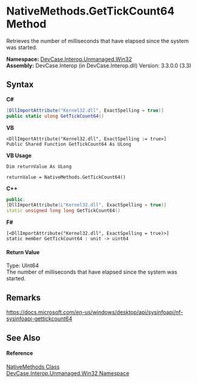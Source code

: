 # NativeMethods.GetTickCount64 Method 
 

Retrieves the number of milliseconds that have elapsed since the system was started.

**Namespace:**&nbsp;<a href="N_DevCase_Interop_Unmanaged_Win32">DevCase.Interop.Unmanaged.Win32</a><br />**Assembly:**&nbsp;DevCase.Interop (in DevCase.Interop.dll) Version: 3.3.0.0 (3.3)

## Syntax

**C#**<br />
``` C#
[DllImportAttribute("Kernel32.dll", ExactSpelling = true)]
public static ulong GetTickCount64()
```

**VB**<br />
``` VB
<DllImportAttribute("Kernel32.dll", ExactSpelling := true>]
Public Shared Function GetTickCount64 As ULong
```

**VB Usage**<br />
``` VB Usage
Dim returnValue As ULong

returnValue = NativeMethods.GetTickCount64()
```

**C++**<br />
``` C++
public:
[DllImportAttribute(L"Kernel32.dll", ExactSpelling = true)]
static unsigned long long GetTickCount64()
```

**F#**<br />
``` F#
[<DllImportAttribute("Kernel32.dll", ExactSpelling = true)>]
static member GetTickCount64 : unit -> uint64 

```


#### Return Value
Type: UInt64<br />The number of milliseconds that have elapsed since the system was started.

## Remarks
<a href="https://docs.microsoft.com/en-us/windows/desktop/api/sysinfoapi/nf-sysinfoapi-gettickcount64" target="_blank">https://docs.microsoft.com/en-us/windows/desktop/api/sysinfoapi/nf-sysinfoapi-gettickcount64</a>

## See Also


#### Reference
<a href="T_DevCase_Interop_Unmanaged_Win32_NativeMethods">NativeMethods Class</a><br /><a href="N_DevCase_Interop_Unmanaged_Win32">DevCase.Interop.Unmanaged.Win32 Namespace</a><br />